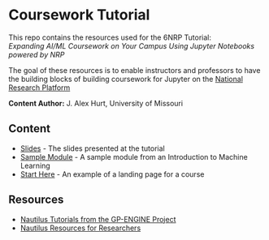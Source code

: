 # Coursework Tutorial

This repo contains the resources used for the 6NRP Tutorial:  <br />
_Expanding AI/ML Coursework on Your Campus Using​
Jupyter Notebooks powered by NRP​_

The goal of these resources is to enable instructors and professors to have the building blocks of building coursework for Jupyter on the [National Research Platform](https://nationalresearchplatform.org/)


**Content Author:** J. Alex Hurt, University of Missouri

## Content

* [Slides](./slides) - The slides presented at the tutorial
* [Sample Module](./sample_module) - A sample module from an Introduction to Machine Learning
* [Start Here](./StartHere.ipynb) - An example of a landing page for a course

## Resources

* [Nautilus Tutorials from the GP-ENGINE Project](https://github.com/MUAMLL/gp-engine-tutorials)
* [Nautilus Resources for Researchers](https://github.com/MUAMLL/nautilus)
​
​